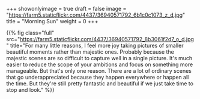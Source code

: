 +++
showonlyimage = true
draft = false
image = "https://farm5.staticflickr.com/4437/36940571792_6b1c0c1073_z_d.jpg"
title = "Morning Sun"
weight = 0
+++

{{% fig class="full" src="https://farm5.staticflickr.com/4437/36940571792_8b3061f2d7_o_d.jpg" title="For many little reasons, I feel more joy taking pictures of smaller beautiful moments rather than majestic ones. Probably because the majestic scenes are so difficult to capture well in a single picture. It's much easier to reduce the scope of your ambitions and focus on something more manageable. But that's only one reason. There are a lot of ordinary scenes that go underappreciated because they happen everywhere or happen all the time. But they're still pretty fantastic and beautiful if we just take time to stop and look." %}}

